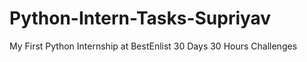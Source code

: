 # Python-Intern-Tasks-Supriyav
My First Python Internship at BestEnlist
30 Days 30 Hours Challenges
